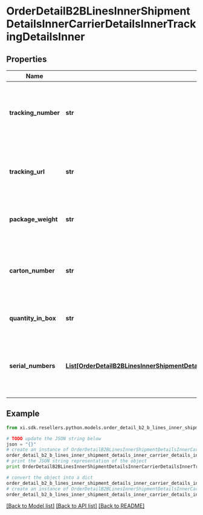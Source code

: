 # OrderDetailB2BLinesInnerShipmentDetailsInnerCarrierDetailsInnerTrackingDetailsInner


## Properties

Name | Type | Description | Notes
------------ | ------------- | ------------- | -------------
**tracking_number** | **str** | The tracking number for the shipment containing the line item. | [optional] 
**tracking_url** | **str** | The tracking URL for the shipment containing the line item. | [optional] 
**package_weight** | **str** | The weight of the package for the line item. | [optional] 
**carton_number** | **str** | The shipment carton number that contains the line item. | [optional] 
**quantity_in_box** | **str** | The quantity of line items in the box. | [optional] 
**serial_numbers** | [**List[OrderDetailB2BLinesInnerShipmentDetailsInnerCarrierDetailsInnerTrackingDetailsInnerSerialNumbersInner]**](OrderDetailB2BLinesInnerShipmentDetailsInnerCarrierDetailsInnerTrackingDetailsInnerSerialNumbersInner.md) | A list of serial numbers of the line items contained in the shipment. | [optional] 

## Example

```python
from xi.sdk.resellers.python.models.order_detail_b2_b_lines_inner_shipment_details_inner_carrier_details_inner_tracking_details_inner import OrderDetailB2BLinesInnerShipmentDetailsInnerCarrierDetailsInnerTrackingDetailsInner

# TODO update the JSON string below
json = "{}"
# create an instance of OrderDetailB2BLinesInnerShipmentDetailsInnerCarrierDetailsInnerTrackingDetailsInner from a JSON string
order_detail_b2_b_lines_inner_shipment_details_inner_carrier_details_inner_tracking_details_inner_instance = OrderDetailB2BLinesInnerShipmentDetailsInnerCarrierDetailsInnerTrackingDetailsInner.from_json(json)
# print the JSON string representation of the object
print OrderDetailB2BLinesInnerShipmentDetailsInnerCarrierDetailsInnerTrackingDetailsInner.to_json()

# convert the object into a dict
order_detail_b2_b_lines_inner_shipment_details_inner_carrier_details_inner_tracking_details_inner_dict = order_detail_b2_b_lines_inner_shipment_details_inner_carrier_details_inner_tracking_details_inner_instance.to_dict()
# create an instance of OrderDetailB2BLinesInnerShipmentDetailsInnerCarrierDetailsInnerTrackingDetailsInner from a dict
order_detail_b2_b_lines_inner_shipment_details_inner_carrier_details_inner_tracking_details_inner_form_dict = order_detail_b2_b_lines_inner_shipment_details_inner_carrier_details_inner_tracking_details_inner.from_dict(order_detail_b2_b_lines_inner_shipment_details_inner_carrier_details_inner_tracking_details_inner_dict)
```
[[Back to Model list]](../README.md#documentation-for-models) [[Back to API list]](../README.md#documentation-for-api-endpoints) [[Back to README]](../README.md)


